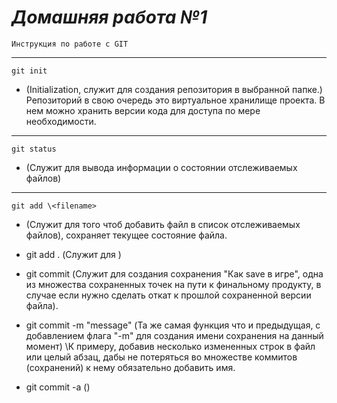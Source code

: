 # *Домашняя работа №1*

    Инструкция по работе с GIT
----
    git init 

- (Initialization, служит для создания репозитория в выбранной папке.)
Репозиторий в свою очередь это виртуальное хранилище проекта. В нем можно хранить версии кода для доступа по мере необходимости.
----
    git status
- (Служит для вывода информации о состоянии отслеживаемых файлов)
----
    git add \<filename> 
- (Служит для того чтоб добавить файл в список отслеживаемых файлов), сохраняет текущее состояние файла.

- git add . (Служит для )

- git commit (Служит для создания сохранения "Как save в игре", одна из множества сохраненных точек на пути к финальному продукту, в случае если нужно сделать откат к прошлой сохраненной версии файла).

- git commit -m "message" (Та же самая функция что и предыдущая, с добавлением флага "-m" для создания имени сохранения на данный момент)
\К примеру, добавив несколько измененных строк в файл или целый абзац, дабы не потеряться во множестве коммитов (сохранений) к нему обязательно добавить имя.

- git commit -a ()